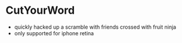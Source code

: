 CutYourWord
===========

* quickly hacked up a scramble with friends crossed with fruit ninja
* only supported for iphone retina
